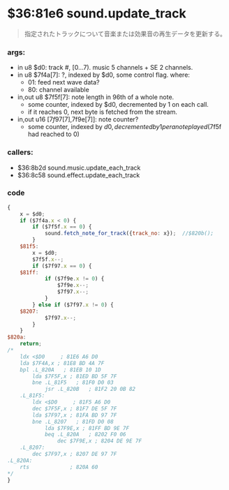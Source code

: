 ﻿
# $36:81e6 sound.update_track
> 指定されたトラックについて音楽または効果音の再生データを更新する。

### args:
+	in u8 $d0: track #, [0...7). music 5 channels + SE 2 channels.
+	in u8 $7f4a[7]: ?, indexed by $d0, some control flag. where:
	-   01: feed next wave data?
	-   80: channel available
+	in,out u8 $7f5f[7]: note length in 96th of a whole note.
	-	some counter, indexed by $d0, decremented by 1 on each call.
	-	if it reaches 0, next byte is fetched from the stream.
+	in,out u16 [$7f97[7],$7f9e[7]]: note counter?
	-	some counter, indexed by $d0, decremented by 1 per a note played ($7f5f had reached to 0)

### callers:
+	$36:8b2d sound.music.update_each_track
+	$36:8c58 sound.effect.update_each_track

### code
```js
{
	x = $d0;
	if ($7f4a.x < 0) {
		if ($7f5f.x == 0) {
			sound.fetch_note_for_track({track_no: x});	//$820b();
		}
	$81f5:
		x = $d0;
		$7f5f.x--;
		if ($7f97.x == 0) {
	$81ff:
			if ($7f9e.x != 0) {
				$7f9e.x--;
				$7f97.x--;
			}
		} else if ($7f97.x != 0) {
	$8207:
			$7f97.x--;
		}
	}
$820a:
	return;
/*
    ldx <$D0     ; 81E6 A6 D0
    lda $7F4A,x ; 81E8 BD 4A 7F
    bpl .L_820A   ; 81EB 10 1D
		lda $7F5F,x ; 81ED BD 5F 7F
		bne .L_81F5   ; 81F0 D0 03
			jsr .L_820B   ; 81F2 20 0B 82
	.L_81F5:
		ldx <$D0     ; 81F5 A6 D0
		dec $7F5F,x ; 81F7 DE 5F 7F
		lda $7F97,x ; 81FA BD 97 7F
		bne .L_8207   ; 81FD D0 08
			lda $7F9E,x ; 81FF BD 9E 7F
			beq .L_820A   ; 8202 F0 06
				dec $7F9E,x ; 8204 DE 9E 7F
	.L_8207:
		dec $7F97,x ; 8207 DE 97 7F
.L_820A:
    rts             ; 820A 60
*/
}
```


